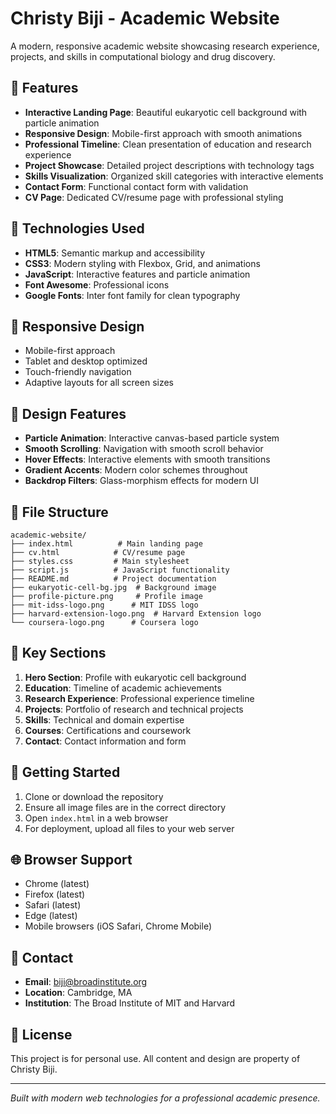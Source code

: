 # Christy Biji - Academic Website

A modern, responsive academic website showcasing research experience, projects, and skills in computational biology and drug discovery.

## 🌟 Features

- **Interactive Landing Page**: Beautiful eukaryotic cell background with particle animation
- **Responsive Design**: Mobile-first approach with smooth animations
- **Professional Timeline**: Clean presentation of education and research experience
- **Project Showcase**: Detailed project descriptions with technology tags
- **Skills Visualization**: Organized skill categories with interactive elements
- **Contact Form**: Functional contact form with validation
- **CV Page**: Dedicated CV/resume page with professional styling

## 🚀 Technologies Used

- **HTML5**: Semantic markup and accessibility
- **CSS3**: Modern styling with Flexbox, Grid, and animations
- **JavaScript**: Interactive features and particle animation
- **Font Awesome**: Professional icons
- **Google Fonts**: Inter font family for clean typography

## 📱 Responsive Design

- Mobile-first approach
- Tablet and desktop optimized
- Touch-friendly navigation
- Adaptive layouts for all screen sizes

## 🎨 Design Features

- **Particle Animation**: Interactive canvas-based particle system
- **Smooth Scrolling**: Navigation with smooth scroll behavior
- **Hover Effects**: Interactive elements with smooth transitions
- **Gradient Accents**: Modern color schemes throughout
- **Backdrop Filters**: Glass-morphism effects for modern UI

## 📁 File Structure

```
academic-website/
├── index.html          # Main landing page
├── cv.html            # CV/resume page
├── styles.css         # Main stylesheet
├── script.js          # JavaScript functionality
├── README.md          # Project documentation
├── eukaryotic-cell-bg.jpg  # Background image
├── profile-picture.png     # Profile image
├── mit-idss-logo.png      # MIT IDSS logo
├── harvard-extension-logo.png  # Harvard Extension logo
└── coursera-logo.png      # Coursera logo
```

## 🎯 Key Sections

1. **Hero Section**: Profile with eukaryotic cell background
2. **Education**: Timeline of academic achievements
3. **Research Experience**: Professional experience timeline
4. **Projects**: Portfolio of research and technical projects
5. **Skills**: Technical and domain expertise
6. **Courses**: Certifications and coursework
7. **Contact**: Contact information and form

## 🚀 Getting Started

1. Clone or download the repository
2. Ensure all image files are in the correct directory
3. Open `index.html` in a web browser
4. For deployment, upload all files to your web server

## 🌐 Browser Support

- Chrome (latest)
- Firefox (latest)
- Safari (latest)
- Edge (latest)
- Mobile browsers (iOS Safari, Chrome Mobile)

## 📧 Contact

- **Email**: biji@broadinstitute.org
- **Location**: Cambridge, MA
- **Institution**: The Broad Institute of MIT and Harvard

## 📄 License

This project is for personal use. All content and design are property of Christy Biji.

---

*Built with modern web technologies for a professional academic presence.*
